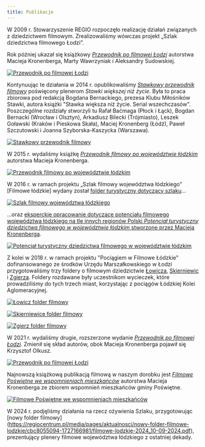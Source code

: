 ```yaml
---
title: Publikacje
---
```

W 2009 r. Stowarzyszenie REGIO rozpoczęło realizację działań związanych z dziedzictwem filmowym. Zrealizowaliśmy wówczas projekt „Szlak dziedzictwa filmowego Łodzi”. 

Rok później ukazał się książkowy [*Przewodnik po filmowej Łodzi*](https://regiocentrum.pl/wydawnictwo/przewodnik-po-filmowej-lodzi/) autorstwa Macieja Kronenberga, Marty Wawrzyniak i Aleksandry Sudowskiej.

[![Przewodnik po filmowej Łodzi](/img/przewodnik-po-filmowej-lodzi.jpg)](https://regiocentrum.pl/wydawnictwo/przewodnik-po-filmowej-lodzi/)

Kontynuując te działania w 2014 r. opublikowaliśmy [*Stawkowy przewodnik filmowy*](https://regiocentrum.pl/wydawnictwo/stawkowy-przewodnik-filmowy/) poświęcony plenerom *Stawki większej niż życie*. Była to praca zbiorowa pod redakcją Bogdana Bernackiego, prezesa Klubu Miłośników Stawki, autora książki "Stawka większa niż życie. Serial wszechczasów". Poszczególne rozdziały stworzyli tu Rafał Baćmaga (Płock i Łąck), Bogdan Bernacki (Wrocław i Olsztyn), Arkadiusz Bilecki (Trójmiasto), Leszek Goławski (Kraków i Pieskowa Skała), Maciej Kronenberg (Łódź), Paweł Szczutowski i Joanna Szyborska-Kaszycka (Warszawa).

[![Stawkowy przewodnik filmowy](/img/stawkowy-przewodnik-filmowy.jpg)](https://regiocentrum.pl/wydawnictwo/stawkowy-przewodnik-filmowy/)

W 2015 r. wydaliśmy książkę [*Przewodnik filmowy po województwie łódzkim*](https://regiocentrum.pl/wydawnictwo/przewodnik-filmowy-po-wojewodztwie-lodzkim/) autorstwa Macieja Kronenberga.

[![Przewodnik filmowy po województwie łódzkim](/img/przewodnik-filmowy-po-wojewodztwie-lodzkim.jpg)](https://regiocentrum.pl/wydawnictwo/przewodnik-filmowy-po-wojewodztwie-lodzkim/)

W 2016 r. w ramach projektu „Szlak filmowy województwa łódzkiego” [Filmowe łódzkie] wydany został [folder turystyczny dotyczący szlaku](https://regiocentrum.pl/media/pages/o-nas/zrealizowane-projekty/potencjal-filmowy-wojewodztwa-lodzkiego/1a2f849e3d-1664362990/szlak-filmowy-wojewodztwa-lodzkiego-web-2022-09-27.pdf)… 

[![Szlak filmowy województwa łódzkiego](/img/szlak-filmowy-wojewodztwa-lodzkiego.jpg)](https://regiocentrum.pl/media/pages/o-nas/zrealizowane-projekty/potencjal-filmowy-wojewodztwa-lodzkiego/1a2f849e3d-1664362990/szlak-filmowy-wojewodztwa-lodzkiego-web-2022-09-27.pdf)

…oraz [eksperckie opracowanie dotyczące potencjału filmowego województwa łódzkiego na tle innych regionów Polski *Potencjał turystyczny dziedzictwa filmowego w województwie łódzkim* stworzone przez Macieja Kronenberga](https://regiocentrum.pl/media/pages/o-nas/zrealizowane-projekty/potencjal-filmowy-wojewodztwa-lodzkiego/368c473929-1596056860/potencjal-turystyczny-dziedzictwa-filmowego-w-woj.-lodzkim_kronenberg_regio-2016.pdf).

[![Potencjał turystyczny dziedzictwa filmowego w województwie łódzkim](/img/potencjal-turystyczny-dziedzictwa-filmowego-w-wojewodztwie-lodzkim.jpg)](https://regiocentrum.pl/media/pages/o-nas/zrealizowane-projekty/potencjal-filmowy-wojewodztwa-lodzkiego/368c473929-1596056860/potencjal-turystyczny-dziedzictwa-filmowego-w-woj.-lodzkim_kronenberg_regio-2016.pdf) 

Z kolei w 2018 r. w ramach projektu "Pociągiem w Filmowe Łódzkie" dofinansowanego ze środków Urzędu Marszałkowskiego w Łodzi przygotowaliśmy trzy foldery o filmowym dziedzictwie [Łowicza](https://regiocentrum.pl/media/pages/o-nas/zrealizowane-projekty/pociagiem-w-lodzkie/b15653b11b-1596203382/folder-filmowe_lowicz.pdf/), [Skierniewic](https://regiocentrum.pl/media/pages/o-nas/zrealizowane-projekty/pociagiem-w-lodzkie/7a63580303-1596203383/folder-filmowe_skierniewice.pdf/) i [Zgierza](https://regiocentrum.pl/media/pages/o-nas/zrealizowane-projekty/pociagiem-w-lodzkie/3dfe990cce-1596203382/folder-filmowe_zgierz.pdf/). Foldery rozdawane były uczestnikom wycieczek, które prowadziliśmy do tych trzech miast, korzystając z pociągów Łódzkiej Kolei Aglomeracyjnej.

[![Łowicz folder filmowy](/img/lowicz-folder-filmowy.jpg)](https://regiocentrum.pl/media/pages/o-nas/zrealizowane-projekty/pociagiem-w-lodzkie/b15653b11b-1596203382/folder-filmowe_lowicz.pdf/)

[![Skierniewice folder filmowy](/img/skierniewice-folder-filmowy.jpg)](https://regiocentrum.pl/media/pages/o-nas/zrealizowane-projekty/pociagiem-w-lodzkie/7a63580303-1596203383/folder-filmowe_skierniewice.pdf/)

[![Zgierz folder filmowy](/img/zgierz-folder-filmowy.jpg)](https://regiocentrum.pl/media/pages/o-nas/zrealizowane-projekty/pociagiem-w-lodzkie/3dfe990cce-1596203382/folder-filmowe_zgierz.pdf/)

W 2021 r. wydaliśmy drugie, rozszerzone wydanie [*Przewodnik po filmowej Łodzi*](https://regiocentrum.pl/wydawnictwo/przewodnik-po-filmowej-lodzi-wydanie-nowe). Zmienił się skład autorów, obok Macieja Kronenberga pojawił się Krzysztof Olkusz. 

[![Przewodnik po filmowej Łodzi](/img/przewodnik-po-filmowej-lodzi-nowe.jpg)](https://regiocentrum.pl/wydawnictwo/przewodnik-po-filmowej-lodzi-wydanie-nowe)

Najnowszą książkową publikacją filmową w naszym dorobku jest [*Filmowe Poświętne we wspomnieniach mieszkańców*](https://regiocentrum.pl/wydawnictwo/filmowe-poswietne-we-wspomnieniach-mieszkancow) autorstwa Macieja Kronenberga ze zbiorem wspomnień mieszkańców gminy Poświętne.

[![Filmowe Poświętne we wspomnieniach mieszkańców](/img/filmowe-poswietne.jpg)](https://regiocentrum.pl/media/pages/wydawnictwo/filmowe-poswietne-we-wspomnieniach-mieszkancow/d403176800-1672740868/filmowe-poswietne_www.pdf)

W 2024 r. podjęliśmy działania na rzecz ożywienia Szlaku, przygotowując [nowy folder filmowy] (https://regiocentrum.pl/media/pages/aktualnosci/nowy-folder-filmowe-lodzkie/cbc8055094-1727166981/filmowe-lodzkie-2024_10-09-2024.pdf), prezentujący plenery filmowe województwa łódzkiego z ostatniej dekady.
